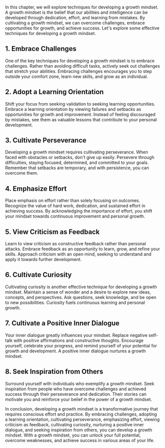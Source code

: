
In this chapter, we will explore techniques for developing a growth mindset. A growth mindset is the belief that our abilities and intelligence can be developed through dedication, effort, and learning from mistakes. By cultivating a growth mindset, we can overcome challenges, embrace opportunities for growth, and achieve success. Let's explore some effective techniques for developing a growth mindset.

## 1\. Embrace Challenges

One of the key techniques for developing a growth mindset is to embrace challenges. Rather than avoiding difficult tasks, actively seek out challenges that stretch your abilities. Embracing challenges encourages you to step outside your comfort zone, learn new skills, and grow as an individual.

## 2\. Adopt a Learning Orientation

Shift your focus from seeking validation to seeking learning opportunities. Embrace a learning orientation by viewing failures and setbacks as opportunities for growth and improvement. Instead of feeling discouraged by mistakes, see them as valuable lessons that contribute to your personal development.

## 3\. Cultivate Perseverance

Developing a growth mindset requires cultivating perseverance. When faced with obstacles or setbacks, don't give up easily. Persevere through difficulties, staying focused, determined, and committed to your goals. Remember that setbacks are temporary, and with persistence, you can overcome them.

## 4\. Emphasize Effort

Place emphasis on effort rather than solely focusing on outcomes. Recognize the value of hard work, dedication, and sustained effort in achieving success. By acknowledging the importance of effort, you shift your mindset towards continuous improvement and personal growth.

## 5\. View Criticism as Feedback

Learn to view criticism as constructive feedback rather than personal attacks. Embrace feedback as an opportunity to learn, grow, and refine your skills. Approach criticism with an open mind, seeking to understand and apply it towards further development.

## 6\. Cultivate Curiosity

Cultivating curiosity is another effective technique for developing a growth mindset. Maintain a sense of wonder and a desire to explore new ideas, concepts, and perspectives. Ask questions, seek knowledge, and be open to new possibilities. Curiosity fuels continuous learning and personal growth.

## 7\. Cultivate a Positive Inner Dialogue

Your inner dialogue greatly influences your mindset. Replace negative self-talk with positive affirmations and constructive thoughts. Encourage yourself, celebrate your progress, and remind yourself of your potential for growth and development. A positive inner dialogue nurtures a growth mindset.

## 8\. Seek Inspiration from Others

Surround yourself with individuals who exemplify a growth mindset. Seek inspiration from people who have overcome challenges and achieved success through their perseverance and dedication. Their stories can motivate you and reinforce your belief in the power of a growth mindset.

In conclusion, developing a growth mindset is a transformative journey that requires conscious effort and practice. By embracing challenges, adopting a learning orientation, cultivating perseverance, emphasizing effort, viewing criticism as feedback, cultivating curiosity, nurturing a positive inner dialogue, and seeking inspiration from others, you can develop a growth mindset. With a growth mindset, you can unlock your full potential, overcome weaknesses, and achieve success in various areas of your life.
